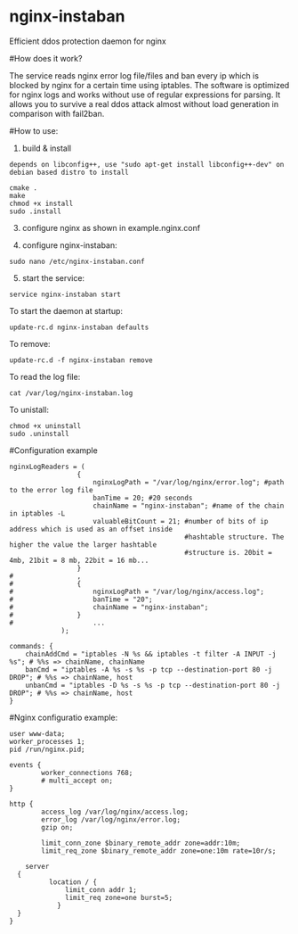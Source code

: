 # nginx-instaban
Efficient ddos protection daemon for nginx

#How does it work?

The service reads nginx error log file/files and ban every ip which is blocked by nginx for a certain time using iptables. The software is optimized for nginx logs and works without use of regular expressions for parsing. It allows you to survive a real ddos attack almost without load generation in comparison with fail2ban.

#How to use:

1) build & install 
```
depends on libconfig++, use "sudo apt-get install libconfig++-dev" on debian based distro to install
```

```
cmake .
make
chmod +x install
sudo .install
```

3) configure nginx as shown in example.nginx.conf

4) configure nginx-instaban: 
```
sudo nano /etc/nginx-instaban.conf
```

5) start the service:
```
service nginx-instaban start
```

To start the daemon at startup:
```
update-rc.d nginx-instaban defaults
```
To remove:
```
update-rc.d -f nginx-instaban remove
```
To read the log file:
```
cat /var/log/nginx-instaban.log
```


To unistall:
```
chmod +x uninstall
sudo .uninstall
```

#Configuration example
```
nginxLogReaders = (
                 {
                     nginxLogPath = "/var/log/nginx/error.log"; #path to the error log file
                     banTime = 20; #20 seconds
                     chainName = "nginx-instaban"; #name of the chain in iptables -L
                     valuableBitCount = 21; #number of bits of ip address which is used as an offset inside
                                            #hashtable structure. The higher the value the larger hashtable
                                            #structure is. 20bit = 4mb, 21bit = 8 mb, 22bit = 16 mb...
                 }
#                ,
#                {
#                    nginxLogPath = "/var/log/nginx/access.log";
#                    banTime = "20";
#                    chainName = "nginx-instaban";
#                }
#                    ...
             );

commands: {
    chainAddCmd = "iptables -N %s && iptables -t filter -A INPUT -j %s"; # %%s => chainName, chainName
    banCmd = "iptables -A %s -s %s -p tcp --destination-port 80 -j DROP"; # %%s => chainName, host
    unbanCmd = "iptables -D %s -s %s -p tcp --destination-port 80 -j DROP"; # %%s => chainName, host
}
```
#Nginx configuratio example:
```
user www-data;
worker_processes 1;
pid /run/nginx.pid;

events {
        worker_connections 768;
        # multi_accept on;
}

http {
        access_log /var/log/nginx/access.log;
        error_log /var/log/nginx/error.log;
        gzip on;

        limit_conn_zone $binary_remote_addr zone=addr:10m;
        limit_req_zone $binary_remote_addr zone=one:10m rate=10r/s;
	
	server 
  {
          location / {
              limit_conn addr 1;
              limit_req zone=one burst=5;
	        }
  }
}
```
